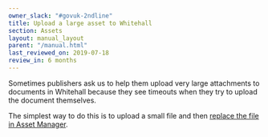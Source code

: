 ```yaml
---
owner_slack: "#govuk-2ndline"
title: Upload a large asset to Whitehall
section: Assets
layout: manual_layout
parent: "/manual.html"
last_reviewed_on: 2019-07-18
review_in: 6 months
---
```


Sometimes publishers ask us to help them upload very large attachments to
documents in Whitehall because they see timeouts when they try to upload the
document themselves.

The simplest way to do this is to upload a small file and then
[replace the file in Asset Manager](howto-replace-an-assets-file.html).
